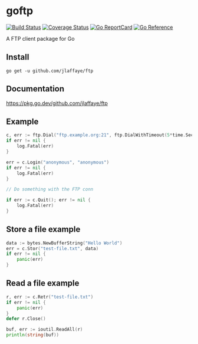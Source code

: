 # goftp #

[![Build Status](https://travis-ci.org/jlaffaye/ftp.svg?branch=master)](https://travis-ci.org/jlaffaye/ftp)
[![Coverage Status](https://coveralls.io/repos/jlaffaye/ftp/badge.svg?branch=master&service=github)](https://coveralls.io/github/jlaffaye/ftp?branch=master)
[![Go ReportCard](http://goreportcard.com/badge/jlaffaye/ftp)](http://goreportcard.com/report/jlaffaye/ftp)
[![Go Reference](https://pkg.go.dev/badge/github.com/jlaffaye/ftp.svg)](https://pkg.go.dev/github.com/jlaffaye/ftp)

A FTP client package for Go

## Install ##

```
go get -u github.com/jlaffaye/ftp
```

## Documentation ##

https://pkg.go.dev/github.com/jlaffaye/ftp

## Example ##

```go
c, err := ftp.Dial("ftp.example.org:21", ftp.DialWithTimeout(5*time.Second))
if err != nil {
    log.Fatal(err)
}

err = c.Login("anonymous", "anonymous")
if err != nil {
    log.Fatal(err)
}

// Do something with the FTP conn

if err := c.Quit(); err != nil {
    log.Fatal(err)
}
```

## Store a file example ##

```go
data := bytes.NewBufferString("Hello World")
err = c.Stor("test-file.txt", data)
if err != nil {
	panic(err)
}
```

## Read a file example ##

```go
r, err := c.Retr("test-file.txt")
if err != nil {
	panic(err)
}
defer r.Close()

buf, err := ioutil.ReadAll(r)
println(string(buf))
```
